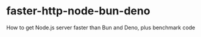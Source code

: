 # faster-http-node-bun-deno
How to get Node.js server faster than Bun and Deno, plus benchmark code

